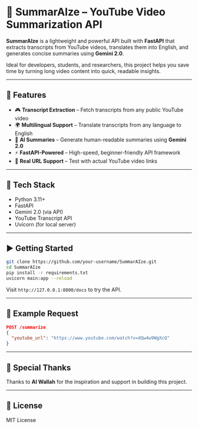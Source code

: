 # 🎥 SummarAIze – YouTube Video Summarization API

**SummarAIze** is a lightweight and powerful API built with **FastAPI** that extracts transcripts from YouTube videos, translates them into English, and generates concise summaries using **Gemini 2.0**.

Ideal for developers, students, and researchers, this project helps you save time by turning long video content into quick, readable insights.

---

## 🚀 Features

- 🎮️ **Transcript Extraction** – Fetch transcripts from any public YouTube video  
- 🌍 **Multilingual Support** – Translate transcripts from any language to English  
- 🧠 **AI Summaries** – Generate human-readable summaries using **Gemini 2.0**  
- ⚡ **FastAPI-Powered** – High-speed, beginner-friendly API framework  
- 🔗 **Real URL Support** – Test with actual YouTube video links

---

## 🔧 Tech Stack

- Python 3.11+  
- FastAPI  
- Gemini 2.0 (via API)  
- YouTube Transcript API  
- Uvicorn (for local server)

---

## ▶️ Getting Started

```bash
git clone https://github.com/your-username/SummarAIze.git
cd SummarAIze
pip install -r requirements.txt
uvicorn main:app --reload
```

Visit `http://127.0.0.1:8000/docs` to try the API.

---

## 📄 Example Request

```json
POST /summarize
{
  "youtube_url": "https://www.youtube.com/watch?v=dQw4w9WgXcQ"
}
```

---

## 🙌 Special Thanks

Thanks to **AI Wallah** for the inspiration and support in building this project.

---

## 📄 License

MIT License

